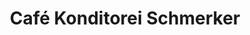 ---
title: "Café Konditorei Schmerker"
url: /lampertheim/cafe-konditorei-schmerker/
shop: Bäckerei
---